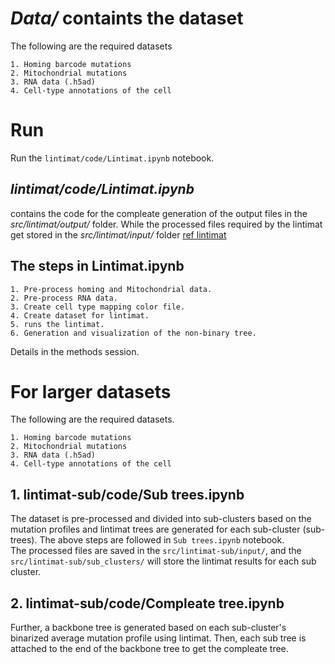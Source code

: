 # *Data/* containts the dataset  

The following are the required datasets  

    1. Homing barcode mutations  
    2. Mitochondrial mutations  
    3. RNA data (.h5ad)
    4. Cell-type annotations of the cell

# Run

Run the `lintimat/code/Lintimat.ipynb` notebook.

## *lintimat/code/Lintimat.ipynb*  

contains the code for the compleate generation of the output files in the *src/lintimat/output/* folder. While the processed files required by the lintimat get stored in the *src/lintimat/input/*  folder [ref lintimat](https://github.com/jessica1338/LinTIMaT/wiki/Input-File)

## The steps in Lintimat.ipynb

    1. Pre-process homing and Mitochondrial data.
    2. Pre-process RNA data.
    3. Create cell type mapping color file.
    4. Create dataset for lintimat.
    5. runs the lintimat.
    6. Generation and visualization of the non-binary tree.  

Details in the methods session.

# For larger datasets

The following are the required datasets.

    1. Homing barcode mutations  
    2. Mitochondrial mutations  
    3. RNA data (.h5ad)
    4. Cell-type annotations of the cell

## 1. lintimat-sub/code/Sub trees.ipynb

The dataset is pre-processed and divided into sub-clusters based on the mutation profiles and lintimat trees are generated for each sub-cluster (sub-trees). The above steps are followed in `Sub trees.ipynb` notebook.  
The processed files are saved in the `src/lintimat-sub/input/`, and the `src/lintimat-sub/sub_clusters/` will store the lintimat results for each sub cluster.

## 2. lintimat-sub/code/Compleate tree.ipynb 

Further, a backbone tree is generated based on each sub-cluster's binarized average mutation profile using lintimat. Then, each sub tree is attached to the end of the backbone tree to get the compleate tree.
